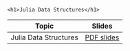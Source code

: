 
~~~
<h1>Julia Data Structures</h1>
~~~


Topic | Slides
:-----: | :--------:
Julia Data Structures   | [PDF slides](./assets/slides/main_03.pdf)



